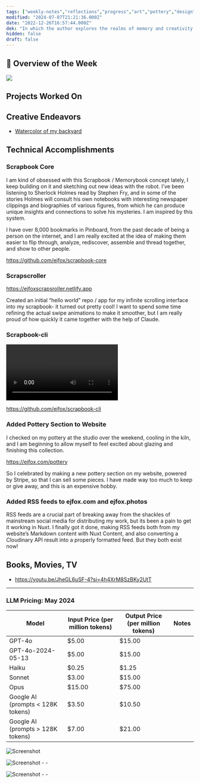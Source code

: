 ```yaml
---
tags: ["weekly-notes","reflections","progress","art","pottery","design","webdesign","visualization"]
modified: "2024-07-07T21:21:36.000Z"
date: "2022-12-26T16:57:44.000Z"
dek: "In which the author explores the realms of memory and creativity through scrapbooking, pottery-making, and technical innovations, culminating in a showcase of projects and a foray into pricing models."
hidden: false
draft: false
---
```

## 🌟 Overview of the Week

![](http://res.cloudinary.com/ejf/image/upload/v1716878555/Screenshot_2024-05-28_at_2.42.22_AM.png)

## Projects Worked On


## Creative Endeavors

- [Watercolor of my backyard](https://www.are.na/block/28428610)


## Technical Accomplishments

### Scrapbook Core

I am kind of obsessed with this Scrapbook / Memorybook concept lately, I keep building on it and sketching out new ideas with the robot. I’ve been listening to Sherlock Holmes read by Stephen Fry, and in some of the stories Holmes will consult his own notebooks with interesting newspaper clippings and biographies of various figures, from which he can produce unique insights and connections to solve his mysteries. I am inspired by this system.

I have over 8,000 bookmarks in Pinboard, from the past decade of being a person on the internet, and I am really excited at the idea of making them easier to flip through, analyze, rediscover, assemble and thread together, and show to other people.

<https://github.com/ejfox/scrapbook-core>

### Scrapscroller

<https://ejfoxscrapsroller.netlify.app>

Created an initial “hello world” repo / app for my infinite scrolling interface into my scrapbook- it turned out pretty cool! I want to spend some time refining the actual swipe animations to make it smoother, but I am really proud of how quickly it came together with the help of Claude.

### Scrapbook-cli

![Scrapbook CLI - a command line interface to search and see a list of scraps - ](http://res.cloudinary.com/ejf/video/upload/v1717273831/Screen_Recording_2024-06-01_at_4.29.44_PM.mov)

<https://github.com/ejfox/scrapbook-cli>

### Added Pottery Section to Website

I checked on my pottery at the studio over the weekend, cooling in the kiln, and I am beginning to allow myself to feel excited about glazing and finishing this collection.

<https://ejfox.com/pottery>

So I celebrated by making a new pottery section on my website, powered by Stripe, so that I can sell some pieces. I have made way too much to keep or give away, and this is an expensive hobby.

### Added RSS feeds to ejfox.com and ejfox.photos

RSS feeds are a crucial part of breaking away from the shackles of mainstream social media for distributing my work, but its been a pain to get it working in Nuxt. I finally got it done, making RSS feeds both from my website’s Markdown content with Nuxt Content, and also converting a Cloudinary API result into a properly formatted feed. But they both exist now!

## Books, Movies, TV
- <https://youtu.be/JheGL6uSF-4?si=4h4XrM8SzBKy2UtT>

---

### LLM Pricing: May 2024

| Model                | Input Price (per million tokens) | Output Price (per million tokens) | Notes                                                |
|----------------------|----------------------------------|-----------------------------------|------------------------------------------------------|
| GPT-4o               | $5.00                            | $15.00                            |                                                      |
| GPT-4o-2024-05-13    | $5.00                            | $15.00                            |                                                      |
| Haiku                | $0.25                            | $1.25                             |        |
| Sonnet               | $3.00                            | $15.00                            |         |
| Opus                 | $15.00                           | $75.00                            |         |
| Google AI (prompts < 128K tokens)   | $3.50                            | $10.50                            |                                         |
| Google AI (prompts > 128K tokens)   | $7.00                            | $21.00                            |                                         |

![Screenshot](http://res.cloudinary.com/ejf/image/upload/v1717229300/Screenshot_2024-06-01_at_4.08.07_AM.png)

![Screenshot - - ](http://res.cloudinary.com/ejf/image/upload/v1717272100/Screenshot_2024-06-01_at_4.01.28_PM.png)

![Screenshot - - ](http://res.cloudinary.com/ejf/image/upload/v1717357922/Screenshot_2024-06-02_at_3.51.48_PM.png)

